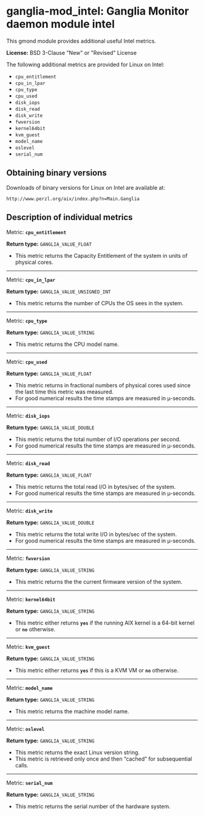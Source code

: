 # ganglia-mod_intel: Ganglia Monitor daemon module intel

This gmond module provides additional useful Intel metrics.

**License:** BSD 3-Clause "New" or "Revised" License

The following additional metrics are provided for Linux on Intel:
* `cpu_entitlement`
* `cpu_in_lpar`
* `cpu_type`
* `cpu_used`
* `disk_iops`
* `disk_read`
* `disk_write`
* `fwversion`
* `kernel64bit`
* `kvm_guest`
* `model_name`
* `oslevel`
* `serial_num`

## Obtaining binary versions

Downloads of binary versions for Linux on Intel are available at:

    http://www.perzl.org/aix/index.php?n=Main.Ganglia

## Description of individual metrics

Metric:	**`cpu_entitlement`**

**Return type:** `GANGLIA_VALUE_FLOAT`

* This metric returns the Capacity Entitlement of the system in units of physical cores.

----

Metric:	**`cpu_in_lpar`**

**Return type:** `GANGLIA_VALUE_UNSIGNED_INT`

* This metric returns the number of CPUs the OS sees in the system.

----

Metric:	**`cpu_type`**

**Return type:** `GANGLIA_VALUE_STRING`

* This metric returns the CPU model name.

----

Metric:	**`cpu_used`**

**Return type:** `GANGLIA_VALUE_FLOAT`

* This metric returns in fractional numbers of physical cores used since the last time this metric was measured.
* For good numerical results the time stamps are measured in µ-seconds.

----

Metric:	**`disk_iops`**

**Return type:** `GANGLIA_VALUE_DOUBLE`

* This metric returns the total number of I/O operations per second.
* For good numerical results the time stamps are measured in µ-seconds.

----

Metric:	**`disk_read`**

**Return type:** `GANGLIA_VALUE_FLOAT`

* This metric returns the total read I/O in bytes/sec of the system.
* For good numerical results the time stamps are measured in µ-seconds.

----

Metric:	**`disk_write`**

**Return type:** `GANGLIA_VALUE_DOUBLE`

* This metric returns the total write I/O in bytes/sec of the system.
* For good numerical results the time stamps are measured in µ-seconds.

----

Metric:	**`fwversion`**

**Return type:** `GANGLIA_VALUE_STRING`

* This metric returns the the current firmware version of the system.

----

Metric:	**`kernel64bit`**

**Return type:** `GANGLIA_VALUE_STRING`

* This metric either returns **`yes`** if the running AIX kernel is a 64-bit kernel or **`no`** otherwise.

----

Metric:	**`kvm_guest`**

**Return type:** `GANGLIA_VALUE_STRING`

* This metric either returns **`yes`** if this is a KVM VM or **`no`** otherwise.

----

Metric:	**`model_name`**

**Return type:** `GANGLIA_VALUE_STRING`

* This metric returns the machine model name.

----

Metric:	**`oslevel`**

**Return type:** `GANGLIA_VALUE_STRING`

* This metric returns the exact Linux version string.
* This metric is retrieved only once and then “cached” for subsequential calls.

----

Metric:	**`serial_num`**

**Return type:** `GANGLIA_VALUE_STRING`

* This metric returns the serial number of the hardware system.
